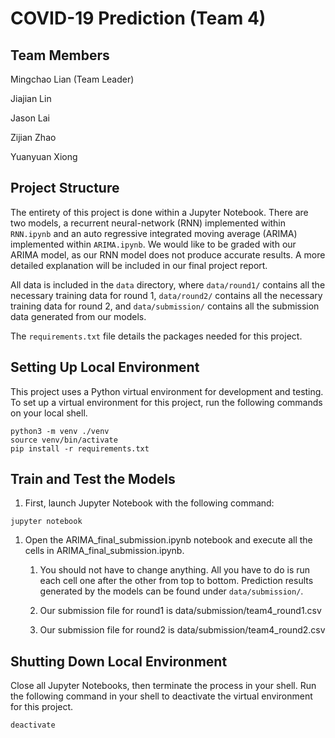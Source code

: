 # COVID-19 Prediction (Team 4)

## Team Members
Mingchao Lian (Team Leader)

Jiajian Lin

Jason Lai

Zijian Zhao

Yuanyuan Xiong

## Project Structure

The entirety of this project is done within a Jupyter Notebook. There are two models, a recurrent neural-network (RNN) implemented within `RNN.ipynb` and an auto regressive integrated moving average (ARIMA) implemented within `ARIMA.ipynb`. We would like to be graded with our ARIMA model, as our RNN model does not produce accurate results. A more detailed explanation will be included in our final project report.

All data is included in the `data` directory, where `data/round1/` contains all the necessary training data for round 1, `data/round2/` contains all the necessary training data for round 2, and `data/submission/` contains all the submission data generated from our models.

The `requirements.txt` file details the packages needed for this project. 

## Setting Up Local Environment

This project uses a Python virtual environment for development and testing. To set up a virtual environment for this project, run the following commands on your local shell.

```
python3 -m venv ./venv
source venv/bin/activate
pip install -r requirements.txt
```

## Train and Test the Models

1. First, launch Jupyter Notebook with the following command:

```
jupyter notebook
```

1. Open the ARIMA_final_submission.ipynb notebook and execute all the cells in ARIMA_final_submission.ipynb.

    1. You should not have to change anything. All you have to do is run each cell one after the other from top to bottom. Prediction results generated by the models can be found under `data/submission/`.

    2. Our submission file for round1 is data/submission/team4_round1.csv

    3. Our submission file for round2 is data/submission/team4_round2.csv

## Shutting Down Local Environment

Close all Jupyter Notebooks, then terminate the process in your shell. Run the following command in your shell to deactivate the virtual environment for this project.

```
deactivate
```

